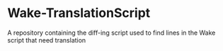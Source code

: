 # Wake-TranslationScript
A repository containing the diff-ing script used to find lines in the Wake script that need translation

